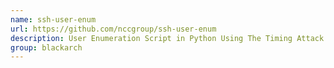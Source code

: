 ```yaml
---
name: ssh-user-enum
url: https://github.com/nccgroup/ssh-user-enum
description: User Enumeration Script in Python Using The Timing Attack. URL : https://github.com/nccgroup/ssh-user-enum Groups : blackarch blackarch-scanner
group: blackarch
---
```

